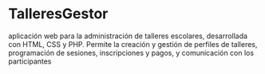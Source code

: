 # TalleresGestor
aplicación web para la administración de talleres escolares, desarrollada con HTML, CSS y PHP. Permite la creación y gestión de perfiles de talleres, programación de sesiones, inscripciones y pagos, y comunicación con los participantes
